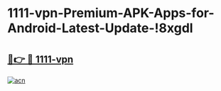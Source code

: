 # 1111-vpn-Premium-APK-Apps-for-Android-Latest-Update-!8xgdl

# <h2><a href="https://9czp0c.esa.edu.pl?title=1111-vpn&ref=8xgdl">🔗👉 🔴 1111-vpn</a></h2>

[![acn](https://github.com/user-attachments/assets/0f9c940e-d8b0-45ae-aac7-cd30a18b3e1c)](https://9czp0c.esa.edu.pl?title=1111-vpn&ref=8xgdl)

